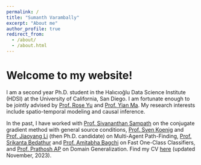 ```yaml
---
permalink: /
title: "Sumanth Varambally"
excerpt: "About me"
author_profile: true
redirect_from: 
  - /about/
  - /about.html
---
```


Welcome to my website!
======

I am a second year Ph.D. student in the Halıcıoğlu Data Science Institute (HDSI) at the University of California, San Diego. I am fortunate enough to be jointly advised by [Prof. Rose Yu](https://roseyu.com/) and [Prof. Yian Ma](https://sites.google.com/view/yianma/home). My research interests include spatio-temporal modeling and causal inference.

In the past, I have worked with [Prof. Sivananthan Sampath](https://web.iitd.ac.in/~siva/) on the conjugate gradient method with general source conditions, [Prof. Sven Koenig](http://idm-lab.org/) and [Prof. Jiaoyang Li](https://jiaoyangli.me/) (then Ph.D. candidate) on Multi-Agent Path-Finding, [Prof. Srikanta Bedathur](https://www.cse.iitd.ac.in/~srikanta/) and [Prof. Amitabha Bagchi](https://www.cse.iitd.ac.in/~bagchi/) on Fast One-Class Classifiers, and [Prof. Prathosh AP](https://sites.google.com/view/prathosh/home?authuser=0) on Domain Generalization. Find my CV [here](https://github.com/VSumanth99/VSumanth99.github.io/raw/master/files/Sumanth_Varambally_CV.pdf) (updated November, 2023).


